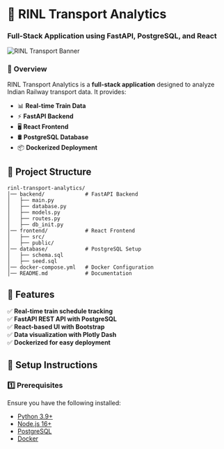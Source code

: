 # 🚆 RINL Transport Analytics
### **Full-Stack Application using FastAPI, PostgreSQL, and React**
![RINL Transport Banner](https://via.placeholder.com/1200x300?text=RINL+Transport+Analytics)

### 📌 **Overview**
RINL Transport Analytics is a **full-stack application** designed to analyze Indian Railway transport data. It provides:
- 📊 **Real-time Train Data**
- ⚡ **FastAPI Backend**
- 🖥️ **React Frontend**
- 🛢️ **PostgreSQL Database**
- 📦 **Dockerized Deployment**

## **📁 Project Structure**

```
rinl-transport-analytics/
│── backend/             # FastAPI Backend
│   ├── main.py
│   ├── database.py
│   ├── models.py
│   ├── routes.py
│   ├── db_init.py
│── frontend/            # React Frontend
│   ├── src/
│   ├── public/
│── database/            # PostgreSQL Setup
│   ├── schema.sql
│   ├── seed.sql
│── docker-compose.yml   # Docker Configuration
│── README.md            # Documentation
```

## **🚀 Features**
✅ **Real-time train schedule tracking**  
✅ **FastAPI REST API with PostgreSQL**  
✅ **React-based UI with Bootstrap**  
✅ **Data visualization with Plotly Dash**  
✅ **Dockerized for easy deployment**  

## **📌 Setup Instructions**
### **1️⃣ Prerequisites**
Ensure you have the following installed:
- [Python 3.9+](https://www.python.org/)
- [Node.js 16+](https://nodejs.org/)
- [PostgreSQL](https://www.postgresql.org/)
- [Docker](https://www.docker.com/)
